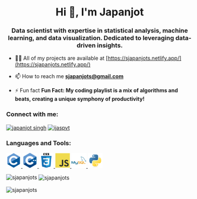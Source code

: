 <h1 align="center">Hi 👋, I'm Japanjot</h1>
<h3 align="center">Data scientist with expertise in statistical analysis, machine learning, and data visualization. Dedicated to leveraging data-driven insights.</h3>

- 👨‍💻 All of my projects are available at [https://sjapanjots.netlify.app/](https://sjapanjots.netlify.app/)

- 📫 How to reach me **sjapanjots@gmail.com**

- ⚡ Fun fact **Fun Fact: My coding playlist is a mix of algorithms and beats, creating a unique symphony of productivity!**

<h3 align="left">Connect with me:</h3>
<p align="left">
<a href="https://linkedin.com/in/japanjot singh" target="blank"><img align="center" src="https://raw.githubusercontent.com/rahuldkjain/github-profile-readme-generator/master/src/images/icons/Social/linked-in-alt.svg" alt="japanjot singh" height="30" width="40" /></a>
<a href="https://instagram.com/ijaspvt" target="blank"><img align="center" src="https://raw.githubusercontent.com/rahuldkjain/github-profile-readme-generator/master/src/images/icons/Social/instagram.svg" alt="ijaspvt" height="30" width="40" /></a>
</p>

<h3 align="left">Languages and Tools:</h3>
<p align="left"> <a href="https://www.cprogramming.com/" target="_blank" rel="noreferrer"> <img src="https://raw.githubusercontent.com/devicons/devicon/master/icons/c/c-original.svg" alt="c" width="40" height="40"/> </a> <a href="https://www.w3schools.com/cpp/" target="_blank" rel="noreferrer"> <img src="https://raw.githubusercontent.com/devicons/devicon/master/icons/cplusplus/cplusplus-original.svg" alt="cplusplus" width="40" height="40"/> </a> <a href="https://www.w3schools.com/css/" target="_blank" rel="noreferrer"> <img src="https://raw.githubusercontent.com/devicons/devicon/master/icons/css3/css3-original-wordmark.svg" alt="css3" width="40" height="40"/> </a> <a href="https://developer.mozilla.org/en-US/docs/Web/JavaScript" target="_blank" rel="noreferrer"> <img src="https://raw.githubusercontent.com/devicons/devicon/master/icons/javascript/javascript-original.svg" alt="javascript" width="40" height="40"/> </a> <a href="https://www.mysql.com/" target="_blank" rel="noreferrer"> <img src="https://raw.githubusercontent.com/devicons/devicon/master/icons/mysql/mysql-original-wordmark.svg" alt="mysql" width="40" height="40"/> </a> <a href="https://www.python.org" target="_blank" rel="noreferrer"> <img src="https://raw.githubusercontent.com/devicons/devicon/master/icons/python/python-original.svg" alt="python" width="40" height="40"/> </a> </p>

<p><img align="left" src="https://github-readme-stats.vercel.app/api/top-langs?username=sjapanjots&show_icons=true&locale=en&layout=compact" alt="sjapanjots" /></p>

<p>&nbsp;<img align="center" src="https://github-readme-stats.vercel.app/api?username=sjapanjots&show_icons=true&locale=en" alt="sjapanjots" /></p>

<p><img align="center" src="https://github-readme-streak-stats.herokuapp.com/?user=sjapanjots&" alt="sjapanjots" /></p>
